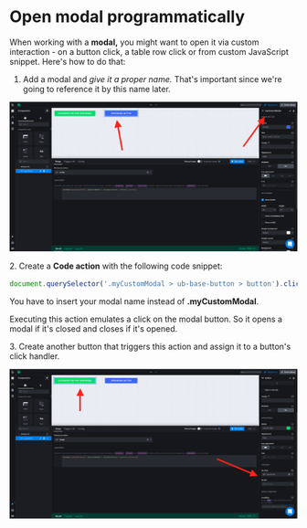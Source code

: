 # Open modal programmatically

When working with a **modal,** you might want to open it via custom interaction - on a button click, a table row click or from custom JavaScript snippet. Here's how to do that:

1. Add a modal and _give it a proper name._ That's important since we're going to reference it by this name later.

![](<../../.gitbook/assets/image (37).png>)

2\. Create a **Code action** with the following code snippet:

```javascript
document.querySelector('.myCustomModal > ub-base-button > button').click();
```

You have to insert your modal name instead of **.myCustomModal**.&#x20;

Executing this action emulates a click on the modal button. So it opens a modal if it's closed and closes if it's opened.

3\. Create another button that triggers this action and assign it to a button's click handler.

![](<../../.gitbook/assets/image (38).png>)
